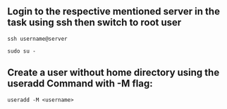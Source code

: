 ## Login to the respective mentioned server in the task using ssh then switch to root user

```
ssh username@server

sudo su -
```
## Create a user without home directory using the useradd Command with -M flag:

```
useradd -M <username>
```


